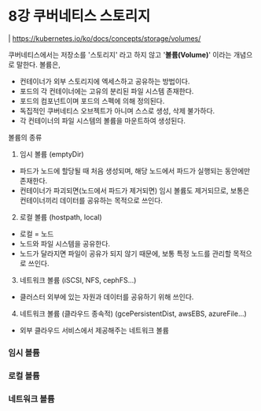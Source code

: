 # 8강 쿠버네티스 스토리지
| https://kubernetes.io/ko/docs/concepts/storage/volumes/

쿠버네티스에서는 저장소를 '스토리지' 라고 하지 않고 '**볼륨(Volume)**' 이라는 개념으로 말한다.
볼륨은,
- 컨테이너가 외부 스토리지에 엑세스하고 공유하는 방법이다.
- 포드의 각 컨테이너에는 고유의 분리된 파일 시스템 존재한다.
- 포드의 컴포넌트이며 포드의 스펙에 의해 정의된다.
- 독집적인 쿠버네티스 오브젝트가 아니며 스스로 생성, 삭제 불가하다.
- 각 컨테이너의 파일 시스템의 볼륨을 마운트하여 생성된다.


볼륨의 종류
1. 임시 볼륨 (emptyDir)
  - 파드가 노드에 할당될 때 처음 생성되며, 해당 노드에서 파드가 실행되는 동안에만 존재한다.
  - 컨테이너가 파괴되면(노드에서 파드가 제거되면) 임시 볼륨도 제거되므로, 보통은 컨테이너끼리 데이터를 공유하는 목적으로 쓰인다.
2. 로컬 볼륨 (hostpath, local)
  - 로컬 = 노드
  - 노드와 파일 시스템을 공유한다.
  - 노드가 달라지면 파일이 공유가 되지 않기 때문에, 보통 특정 노드를 관리할 목적으로 쓰인다.
3. 네트워크 볼륨 (iSCSI, NFS, cephFS...)
  - 클러스터 외부에 있는 자원과 데이터를 공유하기 위해 쓰인다.
4. 네트워크 볼륨 (클라우드 종속적) (gcePersistentDist, awsEBS, azureFile...)
  - 외부 클라우드 서비스에서 제공해주는 네트워크 볼륨



### 임시 볼륨


### 로컬 볼륨


### 네트워크 볼륨
